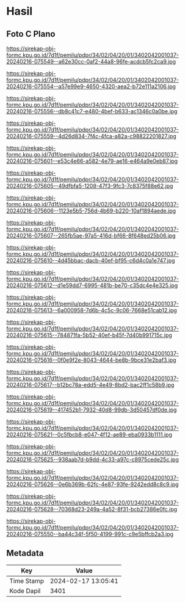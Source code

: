 # Hasil

## Foto C Plano

https://sirekap-obj-formc.kpu.go.id/7d1f/pemilu/pdpr/34/02/04/20/01/3402042001037-20240216-075549--a62e30cc-0af2-44a8-96fe-acdcb5fc2ca9.jpg

https://sirekap-obj-formc.kpu.go.id/7d1f/pemilu/pdpr/34/02/04/20/01/3402042001037-20240216-075554--a57e99e9-4650-4320-aea2-b72e111a2106.jpg

https://sirekap-obj-formc.kpu.go.id/7d1f/pemilu/pdpr/34/02/04/20/01/3402042001037-20240216-075556--db8c41c7-e480-4bef-b633-ac1346c0a0be.jpg

https://sirekap-obj-formc.kpu.go.id/7d1f/pemilu/pdpr/34/02/04/20/01/3402042001037-20240216-075559--4d26d834-7f4c-4fca-a82a-c98822201827.jpg

https://sirekap-obj-formc.kpu.go.id/7d1f/pemilu/pdpr/34/02/04/20/01/3402042001037-20240216-075601--e53c4e66-a582-4e79-ae16-e464a9e0eb87.jpg

https://sirekap-obj-formc.kpu.go.id/7d1f/pemilu/pdpr/34/02/04/20/01/3402042001037-20240216-075605--49dfbfa5-1208-47f3-9fc3-7c8375f88e62.jpg

https://sirekap-obj-formc.kpu.go.id/7d1f/pemilu/pdpr/34/02/04/20/01/3402042001037-20240216-075606--1123e5b5-756d-4b69-b220-10af1894aede.jpg

https://sirekap-obj-formc.kpu.go.id/7d1f/pemilu/pdpr/34/02/04/20/01/3402042001037-20240216-075607--265fb5ae-97a5-416d-bf66-8f648ed25b06.jpg

https://sirekap-obj-formc.kpu.go.id/7d1f/pemilu/pdpr/34/02/04/20/01/3402042001037-20240216-075610--4d45bbac-dacb-40ef-bf95-c6d4c0a1e747.jpg

https://sirekap-obj-formc.kpu.go.id/7d1f/pemilu/pdpr/34/02/04/20/01/3402042001037-20240216-075612--d1e59dd7-6995-481b-be70-c35dc4e4e325.jpg

https://sirekap-obj-formc.kpu.go.id/7d1f/pemilu/pdpr/34/02/04/20/01/3402042001037-20240216-075613--6a000958-7d6b-4c5c-9c06-7668e51cab12.jpg

https://sirekap-obj-formc.kpu.go.id/7d1f/pemilu/pdpr/34/02/04/20/01/3402042001037-20240216-075615--784871fa-5b52-40ef-b45f-7d40b991715c.jpg

https://sirekap-obj-formc.kpu.go.id/7d1f/pemilu/pdpr/34/02/04/20/01/3402042001037-20240216-075616--0f0e9f2e-8043-4644-be8b-9bce31e2baf3.jpg

https://sirekap-obj-formc.kpu.go.id/7d1f/pemilu/pdpr/34/02/04/20/01/3402042001037-20240216-075617--b12bc78a-edd5-4e49-8bd2-bac2ff1c58b9.jpg

https://sirekap-obj-formc.kpu.go.id/7d1f/pemilu/pdpr/34/02/04/20/01/3402042001037-20240216-075619--417452b1-7932-40d8-99db-3d50457df0de.jpg

https://sirekap-obj-formc.kpu.go.id/7d1f/pemilu/pdpr/34/02/04/20/01/3402042001037-20240216-075621--0c5fbcb8-e047-4f12-ae89-eba0933b1111.jpg

https://sirekap-obj-formc.kpu.go.id/7d1f/pemilu/pdpr/34/02/04/20/01/3402042001037-20240216-075625--938aab7d-b9dd-4c33-a97c-c8975cede25c.jpg

https://sirekap-obj-formc.kpu.go.id/7d1f/pemilu/pdpr/34/02/04/20/01/3402042001037-20240216-075626--0e6b369b-62fc-4e87-93fe-9242edd8c8c9.jpg

https://sirekap-obj-formc.kpu.go.id/7d1f/pemilu/pdpr/34/02/04/20/01/3402042001037-20240216-075628--70368d23-249a-4a52-8f31-bcb27386e0fc.jpg

https://sirekap-obj-formc.kpu.go.id/7d1f/pemilu/pdpr/34/02/04/20/01/3402042001037-20240216-075550--ba44c34f-5f50-4199-991c-c9e5bffcb2a3.jpg


## Metadata

| Key        | Value               |
| ---------- | ------------------- |
| Time Stamp | 2024-02-17 13:05:41 |
| Kode Dapil | 3401                |



